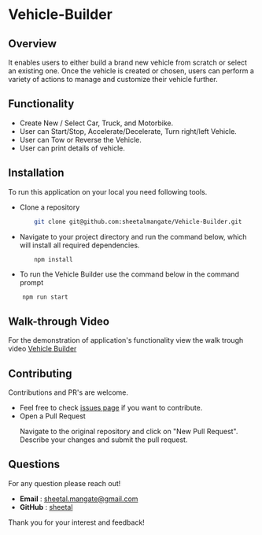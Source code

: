 # Vehicle-Builder

## Overview

It enables users to either build a brand new vehicle from scratch or select an existing one. Once the vehicle is created or chosen, users can perform a variety of actions to manage and customize their vehicle further.

## Functionality
- Create New / Select  Car, Truck, and Motorbike.
- User can Start/Stop, Accelerate/Decelerate, Turn right/left Vehicle.
- User can Tow or Reverse the Vehicle.
- User can print details of vehicle.


## Installation

To run this application on your local you need following tools.

- Clone a repository 
  ```sh
      git clone git@github.com:sheetalmangate/Vehicle-Builder.git
  ```
- Navigate to your project directory and run the command below, which will install all required dependencies. 
  ```sh
      npm install
  ```

- To run the Vehicle Builder use the command below in the command prompt
```
    npm run start
```

## Walk-through Video     
 For the demonstration of application's functionality view the walk trough video 
 [Vehicle Builder](https://app.screencastify.com/v3/watch/FWoRchhaA4dO7Wg2e99q)


## Contributing
Contributions and PR's are welcome.

- Feel free to check [issues page](https://github.com/sheetalmangate/weather_dashboard/issues) if you want to contribute.
- Open a Pull Request 
    <p>Navigate to the original repository and click on "New Pull Request". Describe your changes and submit the pull request.</p>

## Questions
  For any question please reach out!

  - **Email** : [sheetal.mangate@gmail.com](sheetal.mangate@gmail.com)
  - **GitHub** : [sheetal](https://github.com/sheetalmangate) 

Thank you for your interest and feedback! 


